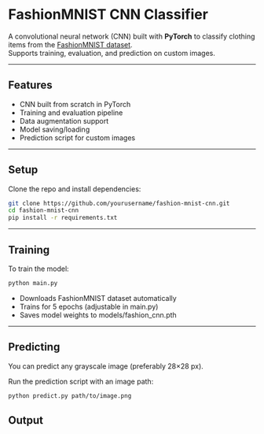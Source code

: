 # FashionMNIST CNN Classifier

A convolutional neural network (CNN) built with **PyTorch** to classify clothing items from the [FashionMNIST dataset](https://github.com/zalandoresearch/fashion-mnist).  
Supports training, evaluation, and prediction on custom images.

---

## Features
- CNN built from scratch in PyTorch
- Training and evaluation pipeline
- Data augmentation support
- Model saving/loading
- Prediction script for custom images

---

## Setup

Clone the repo and install dependencies:

```bash
git clone https://github.com/yourusername/fashion-mnist-cnn.git
cd fashion-mnist-cnn
pip install -r requirements.txt
```

---

## Training
To train the model:
```bash
python main.py
```
- Downloads FashionMNIST dataset automatically
- Trains for 5 epochs (adjustable in main.py)
- Saves model weights to models/fashion_cnn.pth

---

## Predicting
You can predict any grayscale image (preferably 28×28 px).

Run the prediction script with an image path:
```bash
python predict.py path/to/image.png
```

## Output
